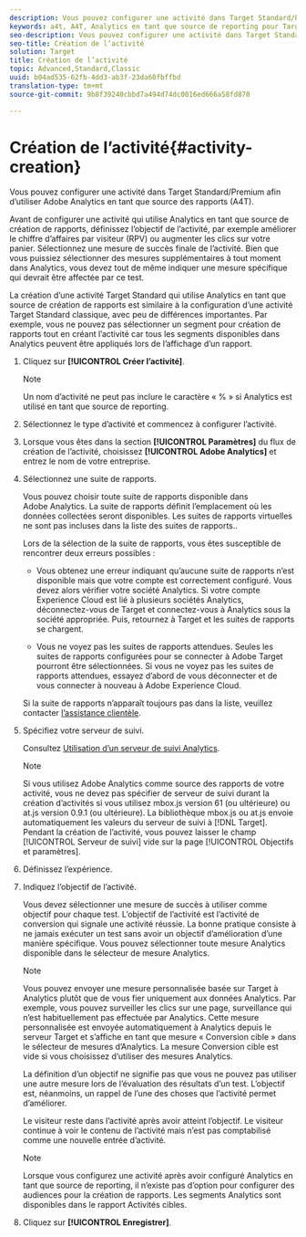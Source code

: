 ```yaml
---
description: Vous pouvez configurer une activité dans Target Standard/Premium afin d’utiliser Adobe Analytics en tant que source des rapports (A4T).
keywords: a4t, A4T, Analytics en tant que source de reporting pour Target
seo-description: Vous pouvez configurer une activité dans Target Standard/Premium afin d’utiliser Adobe Analytics en tant que source des rapports (A4T).
seo-title: Création de l’activité
solution: Target
title: Création de l’activité
topic: Advanced,Standard,Classic
uuid: b04ad535-62fb-4dd3-ab3f-23da60fbffbd
translation-type: tm+mt
source-git-commit: 9b8f39240cbbd7a494d74dc0016ed666a58fd870

---
```



# Création de l’activité{#activity-creation}

Vous pouvez configurer une activité dans Target Standard/Premium afin d’utiliser Adobe Analytics en tant que source des rapports (A4T).

Avant de configurer une activité qui utilise Analytics en tant que source de création de rapports, définissez l’objectif de l’activité, par exemple améliorer le chiffre d’affaires par visiteur (RPV) ou augmenter les clics sur votre panier. Sélectionnez une mesure de succès finale de l’activité. Bien que vous puissiez sélectionner des mesures supplémentaires à tout moment dans Analytics, vous devez tout de même indiquer une mesure spécifique qui devrait être affectée par ce test.

La création d’une activité Target Standard qui utilise Analytics en tant que source de création de rapports est similaire à la configuration d’une activité Target Standard classique, avec peu de différences importantes. Par exemple, vous ne pouvez pas sélectionner un segment pour création de rapports tout en créant l’activité car tous les segments disponibles dans Analytics peuvent être appliqués lors de l’affichage d’un rapport.

1. Cliquez sur **[!UICONTROL Créer l’activité]**.

   >[!NOTE]
   >
   >Un nom d’activité ne peut pas inclure le caractère « % » si Analytics est utilisé en tant que source de reporting.

1. Sélectionnez le type d’activité et commencez à configurer l’activité.
1. Lorsque vous êtes dans la section **[!UICONTROL Paramètres]** du flux de création de l’activité, choisissez **[!UICONTROL Adobe Analytics]** et entrez le nom de votre entreprise.
1. Sélectionnez une suite de rapports.

   Vous pouvez choisir toute suite de rapports disponible dans Adobe Analytics. La suite de rapports définit l’emplacement où les données collectées seront disponibles. Les suites de rapports virtuelles ne sont pas incluses dans la liste des suites de rapports..

   Lors de la sélection de la suite de rapports, vous êtes susceptible de rencontrer deux erreurs possibles :

   * Vous obtenez une erreur indiquant qu’aucune suite de rapports n’est disponible mais que votre compte est correctement configuré.
   Vous devez alors vérifier votre société Analytics. Si votre compte Experience Cloud est lié à plusieurs sociétés Analytics, déconnectez-vous de Target et connectez-vous à Analytics sous la société appropriée. Puis, retournez à Target et les suites de rapports se chargent.

   * Vous ne voyez pas les suites de rapports attendues.
   Seules les suites de rapports configurées pour se connecter à Adobe Target pourront être sélectionnées. Si vous ne voyez pas les suites de rapports attendues, essayez d’abord de vous déconnecter et de vous connecter à nouveau à Adobe Experience Cloud.

   Si la suite de rapports n’apparaît toujours pas dans la liste, veuillez contacter [l’assistance clientèle](../../cmp-resources-and-contact-information.md#reference_ACA3391A00EF467B87930A450050077C).
1. Spécifiez votre serveur de suivi.

   Consultez [Utilisation d’un serveur de suivi Analytics](../../c-integrating-target-with-mac/a4t/analytics-tracking-server.md#task_72077BA7E93C4A65A715A18F32228823).

   >[!NOTE]
   >
   >Si vous utilisez Adobe Analytics comme source des rapports de votre activité, vous ne devez pas spécifier de serveur de suivi durant la création d’activités si vous utilisez mbox.js version 61 (ou ultérieure) ou at.js version 0.9.1 (ou ultérieure). La bibliothèque mbox.js ou at.js envoie automatiquement les valeurs du serveur de suivi à [!DNL Target]. Pendant la création de l’activité, vous pouvez laisser le champ [!UICONTROL Serveur de suivi] vide sur la page [!UICONTROL Objectifs et paramètres].

1. Définissez l’expérience. 
1. Indiquez l’objectif de l’activité.

   Vous devez sélectionner une mesure de succès à utiliser comme objectif pour chaque test. L’objectif de l’activité est l’activité de conversion qui signale une activité réussie. La bonne pratique consiste à ne jamais exécuter un test sans avoir un objectif d’amélioration d’une manière spécifique. Vous pouvez sélectionner toute mesure Analytics disponible dans le sélecteur de mesure Analytics.

   >[!NOTE]
   >
   >Vous pouvez envoyer une mesure personnalisée basée sur Target à Analytics plutôt que de vous fier uniquement aux données Analytics. Par exemple, vous pouvez surveiller les clics sur une page, surveillance qui n’est habituellement pas effectuée par Analytics. Cette mesure personnalisée est envoyée automatiquement à Analytics depuis le serveur Target et s’affiche en tant que mesure « Conversion cible » dans le sélecteur de mesures d’Analytics. La mesure Conversion cible est vide si vous choisissez d’utiliser des mesures Analytics.

   La définition d’un objectif ne signifie pas que vous ne pouvez pas utiliser une autre mesure lors de l’évaluation des résultats d’un test. L’objectif est, néanmoins, un rappel de l’une des choses que l’activité permet d’améliorer.

   Le visiteur reste dans l’activité après avoir atteint l’objectif. Le visiteur continue à voir le contenu de l’activité mais n’est pas comptabilisé comme une nouvelle entrée d’activité.

   >[!NOTE]
   >
   >Lorsque vous configurez une activité après avoir configuré Analytics en tant que source de reporting, il n’existe pas d’option pour configurer des audiences pour la création de rapports. Les segments Analytics sont disponibles dans le rapport Activités cibles.

1. Cliquez sur **[!UICONTROL Enregistrer]**.

